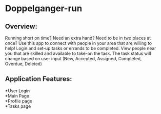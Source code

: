 # Doppelganger-run

## Overview:
Running short on time? Need an extra hand? Need to be in two places at once? Use this app to connect with people in your area that are willing to help! Login and set-up tasks or errands to be completed. View people near you that are skilled and available to take-on the task.  The task status will change based on user input (New, Accepted, Assigned, Completed, Overdue, Deleted)

## Application Features:
*User Login<br>
*Main Page<br>
*Profile page<br>
*Tasks page
